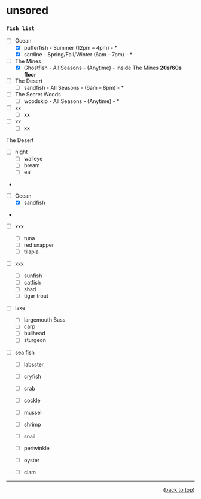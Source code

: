 <a name="topage"></a>
 
# unsored

### `fish list`

* [ ] Ocean
  * [x] pufferfish - Summer (12pm – 4pm) - *
  * [x] sardine - Spring/Fall/Winter (6am – 7pm) - *

* [ ] The Mines 
  * [x] Ghostfish - All Seasons - (Anytime) - inside The Mines **20s/60s floor**

* [ ] The Desert
  * [ ] sandfish - All Seasons - (6am – 8pm) - *

* [ ] The Secret Woods
  * [ ] woodskip - All Seasons - (Anytime) - *
     
* [ ] xx
  * [ ] xx
     
* [ ] xx
  * [ ] xx

The Desert
* [ ] night
  * [ ] walleye
  * [ ] bream
  * [ ] eal

*
* [ ] Ocean
  * [x] sandfish

*
* [ ] xxx

  * [ ] tuna
  * [ ] red snapper
  * [ ] tilapia

* [ ] xxx
  * [ ] sunfish
  * [ ] catfish
  * [ ] shad
  * [ ] tiger trout

* [ ] lake
  * [ ] largemouth Bass
  * [ ] carp
  * [ ] bullhead
  * [ ] sturgeon

* [ ] sea fish
  * [ ] labsster
  * [ ] cryfish
  * [ ] crab
  * [ ] cockle
  * [ ] mussel
  * [ ] shrimp
  * [ ] snail
  * [ ] periwinkle
  * [ ] oyster
  * [ ] clam



----

<p align="right">(<a href="#topage">back to top</a>)</p>
<br/>
<br/>
